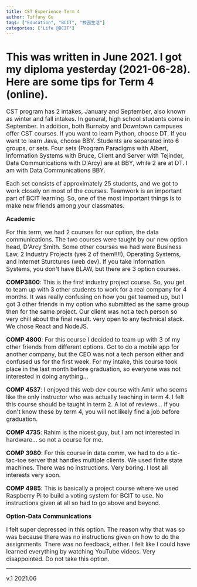 ```yaml
---
title: CST Experience Term 4
author: Tiffany Gu
tags: ["Education", "BCIT", "校园生活"] 
categories: ["Life @BCIT"]
---
```

  
# This was written in June 2021. I got my diploma yesterday (2021-06-28). Here are some tips for Term 4 (online).
<font size="3">


<!-- wp:paragraph -->
<p>CST program has 2 intakes, January and September, also known as winter and fall intakes. In general, high school students come in September. In addition, both Burnaby and Downtown campuses offer CST courses. If you want to learn Python, choose DT. If you want to learn Java, choose BBY. Students are separated into 6 groups, or sets. Four sets (Program Paradigms with Albert, Information Systems with Bruce, Client and Server with Tejinder, Data Communications with D'Arcy) are at BBY, while 2 are at DT. I am with Data Communications BBY.</p>
<!-- /wp:paragraph -->

<!-- wp:paragraph -->
<p>Each set consists of approximately 25 students, and we got to work closely on most of the courses. Teamwork is an important part of BCIT learning. So, one of the most important things is to make new friends among your classmates.</p>
<!-- /wp:paragraph -->

<!-- wp:paragraph -->
<p><strong>Academic</strong></p>
<!-- /wp:paragraph -->

<!-- wp:paragraph -->
<p>For this term, we had 2 courses for our option, the data communications. The two courses were taught by our new option head, D'Arcy Smith. Some other courses we had were Business Law, 2 Industry Projects (yes 2 of them!!!!), Operating Systems, and Internet Sturctures (web dev). If you take Information Systems, you don't have BLAW, but there are 3 option courses. </p>
<!-- /wp:paragraph -->

<!-- wp:paragraph -->
<p><strong>COMP3800</strong>: This is the first industry project course. So, you get to team up with 3 other students to work for a real company for 4 months. It was really confusing on how you get teamed up, but I got 3 other friends in my option who submitted as the same group then for the same project. Our client was not a tech person so very chill about the final result. very open to any technical stack. We chose React and NodeJS.</p>
<!-- /wp:paragraph -->

<!-- wp:paragraph -->
<p><strong>COMP 4800</strong>: For this course I decided to team up with 3 of my other friends from different options. Got to do a mobile app for another company, but the CEO was not a tech person either and confused us for the first week. For my intake, this course took place in the last month before graduation, so everyone was not interested in doing anything... </p>
<!-- /wp:paragraph -->

<!-- wp:paragraph -->
<p><strong>COMP 4537</strong>: I enjoyed this web dev course with Amir who seems like the only instructor who was actually teaching in term 4. I felt this course should be taught in term 2. A lot of reviews... if you don't know these by term 4, you will not likely find a job before graduation. </p>
<!-- /wp:paragraph -->

<!-- wp:paragraph -->
<p><strong>COMP 4735</strong>: Rahim is the nicest guy, but I am not interested in hardware... so not a course for me. </p>
<!-- /wp:paragraph -->

<!-- wp:paragraph -->
<p><strong>COMP 3980</strong>: For this course in data comm, we had to do a tic-tac-toe server that handles multiple clients. We used finite state machines. There was no instructions. Very boring. I lost all interests very soon. </p>
<!-- /wp:paragraph -->

<!-- wp:paragraph -->
<p><strong>COMP 4985</strong>: This is basically a project course where we used Raspberry Pi to build a voting system for BCIT to use. No instructions given at all so had to go above and beyond.</p>
<!-- /wp:paragraph -->

<!-- wp:paragraph -->
<p><strong>Option-Data Communications</strong></p>
<!-- /wp:paragraph -->

<!-- wp:paragraph -->
<p>I felt super depressed in this option. The reason why that was so was because there was no instructions given on how to do the assignments. There was no feedback, either. I felt like I could have learned everything by watching YouTube videos. Very disappointed. Do not take this option.</p>
<!-- /wp:paragraph -->  

--- 
v.1 2021.06  

</font>
